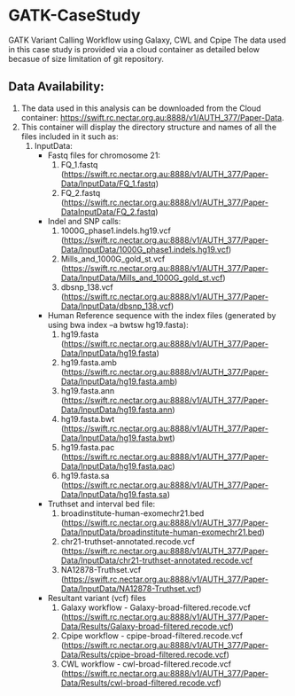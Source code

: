 # GATK-CaseStudy

GATK Variant Calling Workflow using Galaxy, CWL and Cpipe
The data used in this case study is provided via a cloud container as detailed below becasue of size limitation of git repository. 

## Data Availability: 
1. The data used in this analysis can be downloaded from the Cloud container: https://swift.rc.nectar.org.au:8888/v1/AUTH_377/Paper-Data.
2. This container will display the directory structure and names of all the files included in it such as: 
   1. InputData:
      * Fastq files for chromosome 21:
        1. FQ_1.fastq (https://swift.rc.nectar.org.au:8888/v1/AUTH_377/Paper-Data/InputData/FQ_1.fastq)
        2. FQ_2.fastq (https://swift.rc.nectar.org.au:8888/v1/AUTH_377/Paper-DataInputData/FQ_2.fastq)
      * Indel and SNP calls:
        1. 1000G_phase1.indels.hg19.vcf (https://swift.rc.nectar.org.au:8888/v1/AUTH_377/Paper-Data/InputData/1000G_phase1.indels.hg19.vcf)
        2. Mills_and_1000G_gold_st.vcf (https://swift.rc.nectar.org.au:8888/v1/AUTH_377/Paper-Data/InputData/Mills_and_1000G_gold_st.vcf)
        3. dbsnp_138.vcf (https://swift.rc.nectar.org.au:8888/v1/AUTH_377/Paper-Data/InputData/dbsnp_138.vcf)
      * Human Reference sequence with the index files (generated by using bwa index –a bwtsw hg19.fasta):
        1. hg19.fasta (https://swift.rc.nectar.org.au:8888/v1/AUTH_377/Paper-Data/InputData/hg19.fasta)
        2. hg19.fasta.amb (https://swift.rc.nectar.org.au:8888/v1/AUTH_377/Paper-Data/InputData/hg19.fasta.amb)
        3. hg19.fasta.ann (https://swift.rc.nectar.org.au:8888/v1/AUTH_377/Paper-Data/InputData/hg19.fasta.ann)
        4. hg19.fasta.bwt (https://swift.rc.nectar.org.au:8888/v1/AUTH_377/Paper-Data/InputData/hg19.fasta.bwt)
        5. hg19.fasta.pac (https://swift.rc.nectar.org.au:8888/v1/AUTH_377/Paper-Data/InputData/hg19.fasta.pac)
        6. hg19.fasta.sa (https://swift.rc.nectar.org.au:8888/v1/AUTH_377/Paper-Data/InputData/hg19.fasta.sa)
      * Truthset and interval bed file:
        1. broadinstitute-human-exomechr21.bed (https://swift.rc.nectar.org.au:8888/v1/AUTH_377/Paper-Data/InputData/broadinstitute-human-exomechr21.bed)
        2. chr21-truthset-annotated.recode.vcf (https://swift.rc.nectar.org.au:8888/v1/AUTH_377/Paper-Data/InputData/chr21-truthset-annotated.recode.vcf
        3. NA12878-Truthset.vcf (https://swift.rc.nectar.org.au:8888/v1/AUTH_377/Paper-Data/InputData/NA12878-Truthset.vcf)
      * Resultant variant (vcf) files
        1. Galaxy workflow - Galaxy-broad-filtered.recode.vcf (https://swift.rc.nectar.org.au:8888/v1/AUTH_377/Paper-Data/Results/Galaxy-broad-filtered.recode.vcf)
        2. Cpipe workflow - cpipe-broad-filtered.recode.vcf (https://swift.rc.nectar.org.au:8888/v1/AUTH_377/Paper-Data/Results/cpipe-broad-filtered.recode.vcf)
        3. CWL workflow - cwl-broad-filtered.recode.vcf (https://swift.rc.nectar.org.au:8888/v1/AUTH_377/Paper-Data/Results/cwl-broad-filtered.recode.vcf)


